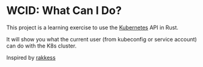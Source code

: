 # WCID: What Can I Do?

This project is a learning exercise to use the [Kubernetes](http://kubernetes.io/) API in Rust.

It will show you what the current user (from kubeconfig or service account) can
do with the K8s cluster.


Inspired by [rakkess](https://github.com/corneliusweig/rakkess)

